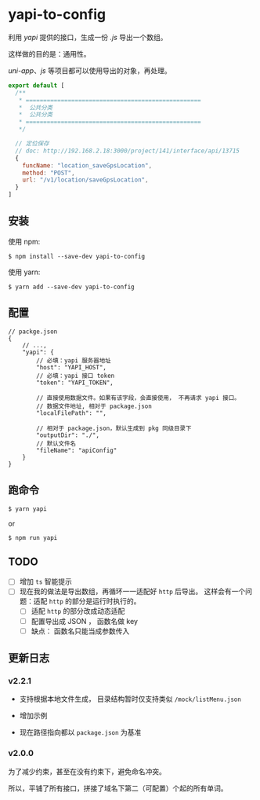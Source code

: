 # yapi-to-config

利用 _yapi_ 提供的接口，生成一份 _.js_ 导出一个数组。

这样做的目的是：通用性。

_uni-app_、*js* 等项目都可以使用导出的对象，再处理。


```js
export default [
  /**
   * ==================================================
   *  公共分类
   *  公共分类
   * ==================================================
   */

  // 定位保存
  // doc: http://192.168.2.18:3000/project/141/interface/api/13715
  {
    funcName: "location_saveGpsLocation",
    method: "POST",
    url: "/v1/location/saveGpsLocation",
  }
]
```

## 安装

使用 npm:

`$ npm install --save-dev yapi-to-config`

使用 yarn:

`$ yarn add --save-dev yapi-to-config`

## 配置

```jsonc
// packge.json
{
    // ...,
    "yapi": {
        // 必填：yapi 服务器地址
        "host": "YAPI_HOST",
        // 必填：yapi 接口 token
        "token": "YAPI_TOKEN",

        // 直接使用数据文件。如果有该字段，会直接使用， 不再请求 yapi 接口。
        // 数据文件地址, 相对于 package.json
        "localFilePath": "",

  		// 相对于 package.json，默认生成到 pkg 同级目录下
        "outputDir": "./",
        // 默认文件名
        "fileName": "apiConfig"
    }
}
```

## 跑命令

```
$ yarn yapi
```

or 

```
$ npm run yapi
```

## TODO

- [ ] 增加 `ts` 智能提示
- [ ] 现在我的做法是导出数组，再循环一一适配好 `http`  后导出。 这样会有一个问题：适配 `http` 的部分是运行时执行的。  
  - [ ] 适配 `http` 的部分改成动态适配
  - [ ] 配置导出成 JSON ， 函数名做 key
  - [ ] 缺点： 函数名只能当成参数传入

## 更新日志

### v2.2.1

- 支持根据本地文件生成， 目录结构暂时仅支持类似 `/mock/listMenu.json`

- 增加示例
- 现在路径指向都以 `package.json` 为基准

### v2.0.0

为了减少约束，甚至在没有约束下，避免命名冲突。

所以，平铺了所有接口，拼接了域名下第二（可配置）个起的所有单词。

